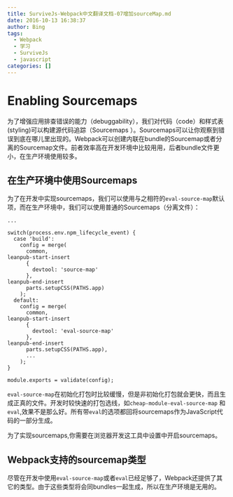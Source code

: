 ```yaml
---
title: SurviveJs-Webpack中文翻译文档-07增加sourceMap.md
date: 2016-10-13 16:38:37
author: Bing
tags:
  - Webpack
  - 学习
  - SurviveJs
  - javascript
categories: []
---
```


# Enabling Sourcemaps
为了增强应用排查错误的能力（debuggability），我们对代码（code）和样式表(styling)可以构建源代码追踪（Sourcemaps ）。Sourcemaps可以让你观察到错误到底在哪儿里出现的。Webpack可以创建内联在bundle的Sourcemap或者分离的Sourcemap文件。前者效率高在开发环境中比较用用，后者bundle文件更小，在生产环境使用较多。

## 在生产环境中使用Sourcemaps
为了在开发中实现sourcemaps，我们可以使用与之相符的`eval-source-map`默认项，而在生产环境中，我们可以使用普通的Sourcemaps（分离文件）：
```
...

switch(process.env.npm_lifecycle_event) {
  case 'build':
    config = merge(
      common,
leanpub-start-insert
      {
        devtool: 'source-map'
      },
leanpub-end-insert
      parts.setupCSS(PATHS.app)
    );
  default:
    config = merge(
      common,
leanpub-start-insert
      {
        devtool: 'eval-source-map'
      },
leanpub-end-insert
      parts.setupCSS(PATHS.app),
      ...
    );
}

module.exports = validate(config);
```
`eval-source-map`在初始化打包时比较缓慢，但是非初始化打包就会更快，而且生成正真的文件。开发时较快速的打包选线，如`cheap-module-eval-source-map` 和 `eval`,效果不是那么好。所有带`eval`的选项都回将sourcemaps作为JavaScript代码的一部分生成。

为了实现sourcemaps,你需要在浏览器开发这工具中设置中开启sourcemaps。

## Webpack支持的sourcemap类型
尽管在开发中使用`eval-source-map`或者`eval`已经足够了，Webpack还提供了其它的类型。由于这些类型将会同bundles一起生成，所以在生产环境是无用的。
















